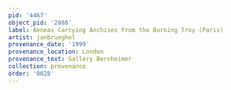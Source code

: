 ```yaml
---
pid: '4467'
object_pid: '2888'
label: Aeneas Carrying Anchises from the Burning Troy (Paris)
artist: janbrueghel
provenance_date: '1999'
provenance_location: London
provenance_text: Gallery Bernheimer
collection: provenance
order: '0028'
---
```

